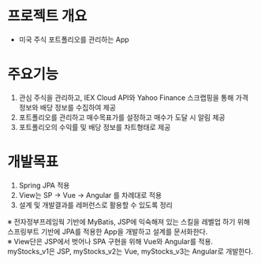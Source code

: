 # 프로젝트 개요
- 미국 주식 포트폴리오를 관리하는 App

# 주요기능
1. 관심 주식을 관리하고, IEX Cloud API와 Yahoo Finance 스크랩핑을 통해 가격 정보와 배당 정보를 수집하여 제공
2. 포트폴리오를 관리하고 매수목표가를 설정하고 매수가 도달 시 알림 제공
3. 포트폴리오의 수익률 및 배당 정보를 차트형태로 제공

# 개발목표
1. Spring JPA 적용
2. View는 SP → Vue → Angular 를 차례대로 적용
3. 설계 및 개발결과를 레퍼런스로 활용할 수 있도록 정리

※ 전자정부프레임웍 기반에 MyBatis, JSP에 익숙해져 있는 스킬을 레벨업 하기 위해 스프링부트 기반에 JPA를 적용한 App을 개발하고 설계를 문서화한다.<br/>
※ View단은 JSP에서 벗어나 SPA 구현을 위해 Vue와 Angular를 적용. myStocks_v1은 JSP, myStocks_v2는 Vue, myStocks_v3는 Angular로 개발한다.<br/>

